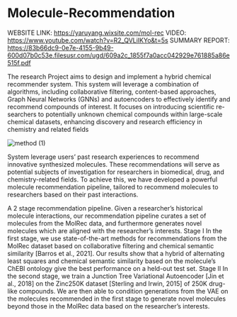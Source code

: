 # Molecule-Recommendation

WEBSITE LINK: https://yaruyang.wixsite.com/mol-rec
VIDEO: https://www.youtube.com/watch?v=R2_QVLiIKYo&t=5s
SUMMARY REPORT: https://83b66dc9-0e7e-4155-9b49-600d07b0c53e.filesusr.com/ugd/609a2c_1855f7a0acc042929e761885a86e515f.pdf

The research Project aims to design and implement a hybrid chemical recommender system.
This system will leverage a combination of algorithms, including collaborative filtering,
content-based approaches, Graph Neural Networks (GNNs) and autoencoders to effectively
identify and recommend compounds of interest. It focuses on introducing scientific re-
searchers to potentially unknown chemical compounds within large-scale chemical datasets,
enhancing discovery and research efficiency in chemistry and related fields

![method (1)](https://github.com/PragatiNaikare311/Molecule-Recommendation/assets/143132647/acc069ff-6a93-4078-963a-6a7440a75289)

System leverage users’ past research experiences to recommend innovative synthesized
molecules. These recommendations will serve as potential subjects of investigation for researchers
in biomedical, drug, and chemistry-related fields. To achieve this, we have developed a powerful
molecule recommendation pipeline, tailored to recommend molecules to researchers based on their
past interactions. 

A 2 stage recommendation pipeline. Given a researcher’s historical molecule interactions, our recommendation pipeline curates a set of molecules from the MolRec data, and
furthermore generates novel molecules which are aligned with the researcher’s interests.
Stage I In the first stage, we use state-of-the-art methods for recommendations from the
MolRec dataset based on collaborative filtering and chemical semantic similarity [Barros
et al., 2021]. Our results show that a hybrid of alternating least squares and chemical
semantic similarity based on the molecule’s ChEBI ontology give the best performance on a
held-out test set.
Stage II In the second stage, we train a Junction Tree Variational Autoencoder [Jin et al.,
2018] on the Zinc250K dataset [Sterling and Irwin, 2015] of 250K drug-like compounds.
We are then able to condition generations from the VAE on the molecules recommended in
the first stage to generate novel molecules beyond those in the MolRec data based on the
researcher’s interests.
